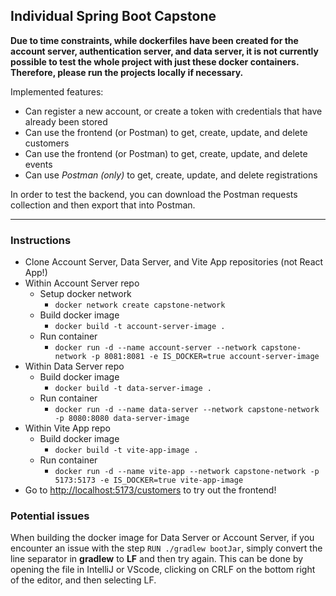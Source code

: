 ## Individual Spring Boot Capstone


**Due to time constraints, while dockerfiles have been created for the account server, authentication server, and data server, it is not currently possible to test the whole project with just these docker containers. Therefore, please run the projects locally if necessary.**

Implemented features:
* Can register a new account, or create a token with credentials that have already been stored
* Can use the frontend (or Postman) to get, create, update, and delete customers
* Can use the frontend (or Postman) to get, create, update, and delete events
* Can use *Postman (only)* to get, create, update, and delete registrations

In order to test the backend, you can download the Postman requests collection and then export that into Postman.

------------------------------
### Instructions

* Clone Account Server, Data Server, and Vite App repositories (not React App!)
* Within Account Server repo
  * Setup docker network
    * `docker network create capstone-network`
  * Build docker image
      * `docker build -t account-server-image .`
  * Run container
    * `docker run -d --name account-server --network capstone-network -p 8081:8081 -e IS_DOCKER=true account-server-image`
* Within Data Server repo
  * Build docker image
    * `docker build -t data-server-image .`
  * Run container
    * `docker run -d --name data-server --network capstone-network -p 8080:8080 data-server-image`
* Within Vite App repo
  * Build docker image
    * `docker build -t vite-app-image . `
  * Run container
    * `docker run -d --name vite-app --network capstone-network -p 5173:5173 -e IS_DOCKER=true vite-app-image`
* Go to [http://localhost:5173/customers](http://localhost:5173/customers) to try out the frontend!



### Potential issues
When building the docker image for Data Server or Account Server, if you encounter an issue with the step `RUN ./gradlew bootJar`, simply convert the line separator in **gradlew** to **LF** and then try again. This can be done by opening the file in IntelliJ or VScode, clicking on CRLF on the bottom right of the editor, and then selecting LF.

<!--

**Here are some ideas to get you started:**

🙋‍♀️ A short introduction - what is your organization all about?
🌈 Contribution guidelines - how can the community get involved?
👩‍💻 Useful resources - where can the community find your docs? Is there anything else the community should know?
🍿 Fun facts - what does your team eat for breakfast?
🧙 Remember, you can do mighty things with the power of [Markdown](https://docs.github.com/github/writing-on-github/getting-started-with-writing-and-formatting-on-github/basic-writing-and-formatting-syntax)
-->
